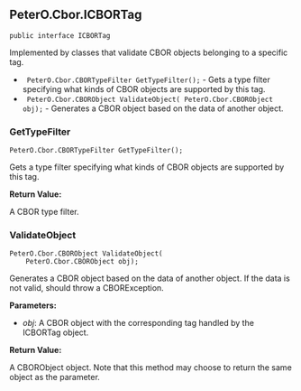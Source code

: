 ## PeterO.Cbor.ICBORTag

    public interface ICBORTag

Implemented by classes that validate CBOR objects belonging to a specific tag.

* <code> PeterO.Cbor.CBORTypeFilter GetTypeFilter();</code> - Gets a type filter specifying what kinds of CBOR objects are supported by this tag.
* <code> PeterO.Cbor.CBORObject ValidateObject( PeterO.Cbor.CBORObject obj);</code> - Generates a CBOR object based on the data of another object.

### GetTypeFilter

    PeterO.Cbor.CBORTypeFilter GetTypeFilter();

Gets a type filter specifying what kinds of CBOR objects are supported by this tag.

<b>Return Value:</b>

A CBOR type filter.

### ValidateObject

    PeterO.Cbor.CBORObject ValidateObject(
        PeterO.Cbor.CBORObject obj);

Generates a CBOR object based on the data of another object. If the data is not valid, should throw a CBORException.

<b>Parameters:</b>

 * <i>obj</i>: A CBOR object with the corresponding tag handled by the ICBORTag object.

<b>Return Value:</b>

A CBORObject object. Note that this method may choose to return the same object as the parameter.
